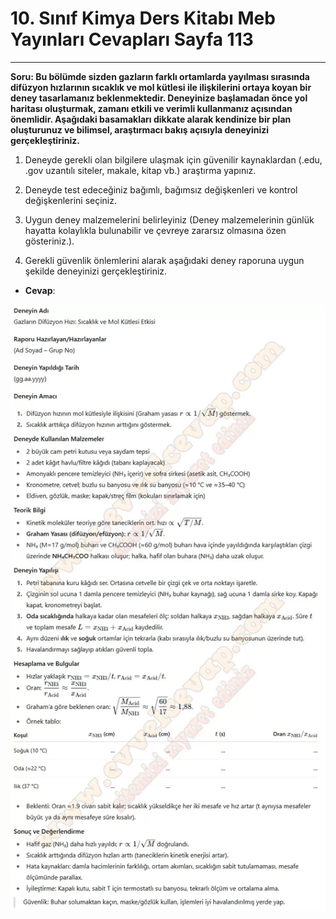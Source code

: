 # 10. Sınıf Kimya Ders Kitabı Meb Yayınları Cevapları Sayfa 113

---

**Soru: Bu bölümde sizden gazların farklı ortamlarda yayılması sırasında difüzyon hızlarının sıcaklık ve mol kütlesi ile ilişkilerini ortaya koyan bir deney tasarlamanız beklenmektedir. Deneyinize başlamadan önce yol haritası oluşturmak, zamanı etkili ve verimli kullanmanız açısından önemlidir. Aşağıdaki basamakları dikkate alarak kendinize bir plan oluşturunuz ve bilimsel, araştırmacı bakış açısıyla deneyinizi gerçekleştiriniz.**

1. Deneyde gerekli olan bilgilere ulaşmak için güvenilir kaynaklardan (.edu, .gov uzantılı siteler, makale, kitap vb.) araştırma yapınız.

 2. Deneyde test edeceğiniz bağımlı, bağımsız değişkenleri ve kontrol değişkenlerini seçiniz.

 3. Uygun deney malzemelerini belirleyiniz (Deney malzemelerinin günlük hayatta kolaylıkla bulunabilir ve çevreye zararsız olmasına özen gösteriniz.).

 4. Gerekli güvenlik önlemlerini alarak aşağıdaki deney raporuna uygun şekilde deneyinizi gerçekleştiriniz.

-   **Cevap**:

![Image 1](./image_1.webp)